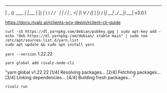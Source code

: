  ____  _            _
|  _ \(_)_   ____ _| |____
| |_) | \ \ / / _` | |_  /
|  _ <| |\ V / (_| | |/ /
|_| \_\_| \_/ \__,_|_/___| v3.0.1

https://docs.rivalz.ai/rclients-ocy-depin/rclient-cli-guide

```shell
curl -sS https://dl.yarnpkg.com/debian/pubkey.gpg | sudo apt-key add -
echo "deb https://dl.yarnpkg.com/debian/ stable main" | sudo tee /etc/apt/sources.list.d/yarn.list
sudo apt update && sudo apt install yarn
```

`yarn --version`
1.22.22

`yarn global add rivalz-node-cli`

"yarn global v1.22.22
[1/4] Resolving packages...
[2/4] Fetching packages...
[3/4] Linking dependencies...
[4/4] Building fresh packages...
"

`rivalz run`

